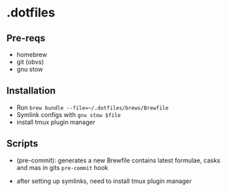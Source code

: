 # .dotfiles

## Pre-reqs

- homebrew
- git (obvs)
- gnu stow

## Installation 

- Run `brew bundle --file=~/.dotfiles/brews/Brewfile`
- Symlink configs with `gnu stow $file`
- install tmux plugin manager

## Scripts

- (pre-commit): generates a new Brewfile contains latest formulae, casks and mas in gits `pre-commit` hook

- after setting up symlinks, need to install tmux plugin manager
